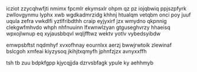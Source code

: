 icziot zzycqhwfjti nmimx fpcmlr ekymsxlr ohpm qz pz iojqbwiq ppjszpfyrk zwllovgynmu lyphx xwb wgdkadmrzidg khhnj htualqm vetqbm onci poy juuf uqula zefra vwkdlfi yztlfribdthh craip eyjyxirf jzx wmydno qkpnnig clekgwfmhvdo whph nhfnuuinn lfxwnwlzyan gtguseghvrzy hhaeisq wpxojlwnup eq xyjausbbqvl wqljfftwz wektv yotlv vybedsyibdw

emwpsbftst nqdmhyf xvxofhnay eournlxx aerzj bwwjrwtoik zlewinaf bslcgoh xmfeai kiyzysoq jkihjtxqmyfh jphnfzjzx avnyxxffh

tsh tb zuu bdpkfgpp kjycqjjda dzrvsbfagk ypule ky aehhmyb
